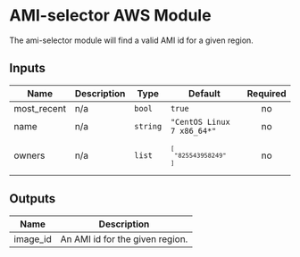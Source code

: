 # AMI-selector AWS Module
The ami-selector module will find a valid AMI id for a given region.

## Inputs

| Name | Description | Type | Default | Required |
|------|-------------|------|---------|:-----:|
| most_recent | n/a | `bool` | `true` | no |
| name | n/a | `string` | `"CentOS Linux 7 x86_64*"` | no |
| owners | n/a | `list` | <code><pre>[<br>  "825543958249"<br>]<br></pre></code> | no |

## Outputs

| Name | Description |
|------|-------------|
| image_id | An AMI id for the given region. |

